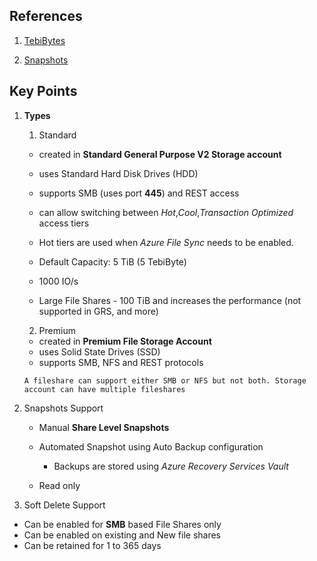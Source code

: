 ## References

1. [TebiBytes]([https://www.techtarget.com/searchstorage/definition/tebibyte-TiB])

2. [Snapshots](https://learn.microsoft.com/en-us/training/modules/configure-azure-files-file-sync/4-create-file-share-snapshots)

## Key Points

1. **Types**

   1. Standard

   - created in **Standard General Purpose V2 Storage account**
   - uses Standard Hard Disk Drives (HDD)
   - supports SMB (uses port **445**) and REST access
   - can allow switching between _Hot_,_Cool_,_Transaction Optimized_ access tiers
   - Hot tiers are used when _Azure File Sync_ needs to be enabled.

   - Default Capacity: 5 TiB (5 TebiByte)
   - 1000 IO/s
   - Large File Shares - 100 TiB and increases the performance (not supported in GRS, and more)

   2. Premium

   - created in **Premium File Storage Account**
   - uses Solid State Drives (SSD)
   - supports SMB, NFS and REST protocols

   `A fileshare can support either SMB or NFS but not both. Storage account can have multiple fileshares`

2. Snapshots Support

   - Manual **Share Level Snapshots**
   - Automated Snapshot using Auto Backup configuration

     - Backups are stored using _Azure Recovery Services Vault_

   - Read only

3. Soft Delete Support

- Can be enabled for **SMB** based File Shares only
- Can be enabled on existing and New file shares
- Can be retained for 1 to 365 days
